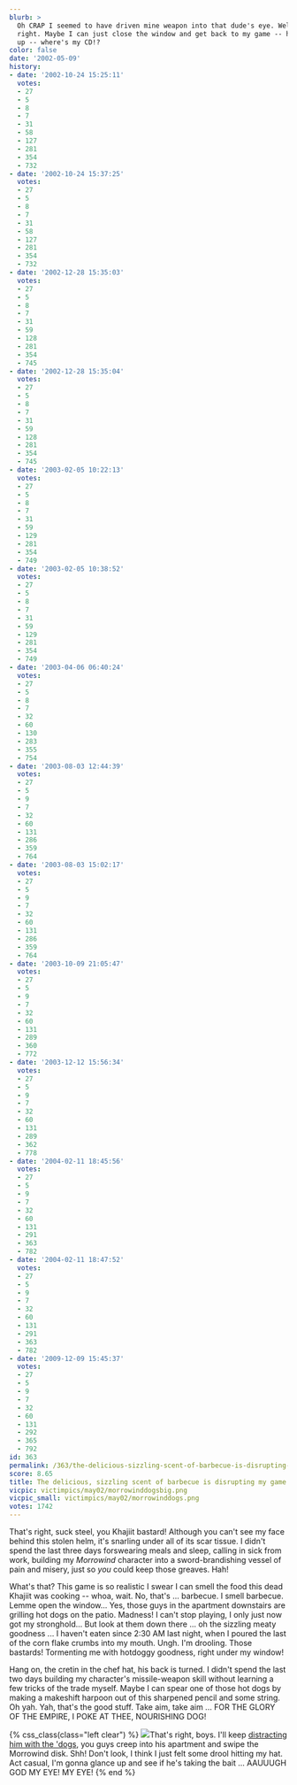 ```yaml
---
blurb: >
  Oh CRAP I seemed to have driven mine weapon into that dude's eye. Well, serves him
  right. Maybe I can just close the window and get back to my game -- hang on -- hold
  up -- where's my CD!?
color: false
date: '2002-05-09'
history:
- date: '2002-10-24 15:25:11'
  votes:
  - 27
  - 5
  - 8
  - 7
  - 31
  - 58
  - 127
  - 281
  - 354
  - 732
- date: '2002-10-24 15:37:25'
  votes:
  - 27
  - 5
  - 8
  - 7
  - 31
  - 58
  - 127
  - 281
  - 354
  - 732
- date: '2002-12-28 15:35:03'
  votes:
  - 27
  - 5
  - 8
  - 7
  - 31
  - 59
  - 128
  - 281
  - 354
  - 745
- date: '2002-12-28 15:35:04'
  votes:
  - 27
  - 5
  - 8
  - 7
  - 31
  - 59
  - 128
  - 281
  - 354
  - 745
- date: '2003-02-05 10:22:13'
  votes:
  - 27
  - 5
  - 8
  - 7
  - 31
  - 59
  - 129
  - 281
  - 354
  - 749
- date: '2003-02-05 10:38:52'
  votes:
  - 27
  - 5
  - 8
  - 7
  - 31
  - 59
  - 129
  - 281
  - 354
  - 749
- date: '2003-04-06 06:40:24'
  votes:
  - 27
  - 5
  - 8
  - 7
  - 32
  - 60
  - 130
  - 283
  - 355
  - 754
- date: '2003-08-03 12:44:39'
  votes:
  - 27
  - 5
  - 9
  - 7
  - 32
  - 60
  - 131
  - 286
  - 359
  - 764
- date: '2003-08-03 15:02:17'
  votes:
  - 27
  - 5
  - 9
  - 7
  - 32
  - 60
  - 131
  - 286
  - 359
  - 764
- date: '2003-10-09 21:05:47'
  votes:
  - 27
  - 5
  - 9
  - 7
  - 32
  - 60
  - 131
  - 289
  - 360
  - 772
- date: '2003-12-12 15:56:34'
  votes:
  - 27
  - 5
  - 9
  - 7
  - 32
  - 60
  - 131
  - 289
  - 362
  - 778
- date: '2004-02-11 18:45:56'
  votes:
  - 27
  - 5
  - 9
  - 7
  - 32
  - 60
  - 131
  - 291
  - 363
  - 782
- date: '2004-02-11 18:47:52'
  votes:
  - 27
  - 5
  - 9
  - 7
  - 32
  - 60
  - 131
  - 291
  - 363
  - 782
- date: '2009-12-09 15:45:37'
  votes:
  - 27
  - 5
  - 9
  - 7
  - 32
  - 60
  - 131
  - 292
  - 365
  - 792
id: 363
permalink: /363/the-delicious-sizzling-scent-of-barbecue-is-disrupting-my-game-of-morrowind/
score: 8.65
title: The delicious, sizzling scent of barbecue is disrupting my game of *Morrowind*
vicpic: victimpics/may02/morrowinddogsbig.png
vicpic_small: victimpics/may02/morrowinddogs.png
votes: 1742
---
```


That's right, suck steel, you Khajiit bastard! Although you can't see my
face behind this stolen helm, it's snarling under all of its scar
tissue. I didn't spend the last three days forswearing meals and sleep,
calling in sick from work, building my *Morrowind* character into a
sword-brandishing vessel of pain and misery, just so *you* could keep
those greaves. Hah!

What's that? This game is so realistic I swear I can smell the food this
dead Khajiit was cooking -- whoa, wait. No, that's ... barbecue. I smell
barbecue. Lemme open the window... Yes, those guys in the apartment
downstairs are grilling hot dogs on the patio. Madness! I can't stop
playing, I only just now got my stronghold... But look at them down
there ... oh the sizzling meaty goodness ... I haven't eaten since 2:30
AM last night, when I poured the last of the corn flake crumbs into my
mouth. Ungh. I'm drooling. Those bastards! Tormenting me with hotdoggy
goodness, right under my window!

Hang on, the cretin in the chef hat, his back is turned. I didn't spend
the last two days building my character's missile-weapon skill without
learning a few tricks of the trade myself. Maybe I can spear one of
those hot dogs by making a makeshift harpoon out of this sharpened
pencil and some string. Oh yah. Yah, that's the good stuff. Take aim,
take aim ... FOR THE GLORY OF THE EMPIRE, I POKE AT THEE, NOURISHING
DOG!

{% css_class(class="left clear") %}
[![](/img/victimpics/thesauce.png)](@/victim/118.md)That's right,
boys. I'll keep [distracting him with the 'dogs](@/victim/118.md),
you guys creep into his apartment and swipe the Morrowind disk. Shh!
Don't look, I think I just felt some drool hitting my hat. Act casual,
I'm gonna glance up and see if he's taking the bait ... AAUUUGH GOD MY
EYE! MY EYE!
{% end %}
